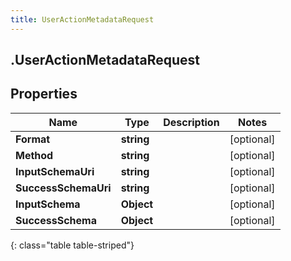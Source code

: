 ```yaml
---
title: UserActionMetadataRequest
---
```

## .UserActionMetadataRequest

## Properties

|Name | Type | Description | Notes|
|------------ | ------------- | ------------- | -------------|
| **Format** | **string** |  | [optional] |
| **Method** | **string** |  | [optional] |
| **InputSchemaUri** | **string** |  | [optional] |
| **SuccessSchemaUri** | **string** |  | [optional] |
| **InputSchema** | **Object** |  | [optional] |
| **SuccessSchema** | **Object** |  | [optional] |
{: class="table table-striped"}


